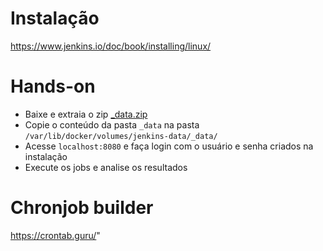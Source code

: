 # Instalação
https://www.jenkins.io/doc/book/installing/linux/

# Hands-on
- Baixe e extraia o zip [_data.zip](https://drive.google.com/file/d/1IawpLza0dw1UbS8-87yyXuCHR9ZRIewq/view?usp=sharing)
- Copie o conteúdo da pasta `_data` na pasta `/var/lib/docker/volumes/jenkins-data/_data/`
- Acesse `localhost:8080` e faça login com o usuário e senha criados na instalação
- Execute os jobs e analise os resultados

# Chronjob builder
https://crontab.guru/"